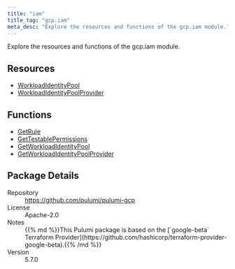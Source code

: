 ```yaml
---
title: "iam"
title_tag: "gcp.iam"
meta_desc: "Explore the resources and functions of the gcp.iam module."
---
```


<!-- WARNING: this file was generated by Pulumi Docs Generator. -->
<!-- Do not edit by hand unless you're certain you know what you are doing! -->

Explore the resources and functions of the gcp.iam module.

<h2 id="resources">Resources</h2>
<ul class="api">
    <li><a href="workloadidentitypool" title="WorkloadIdentityPool"><span class="symbol resource"></span>WorkloadIdentityPool</a></li>
    <li><a href="workloadidentitypoolprovider" title="WorkloadIdentityPoolProvider"><span class="symbol resource"></span>WorkloadIdentityPoolProvider</a></li>
</ul>

<h2 id="functions">Functions</h2>
<ul class="api">
    <li><a href="getrule" title="GetRule"><span class="symbol function"></span>GetRule</a></li>
    <li><a href="gettestablepermissions" title="GetTestablePermissions"><span class="symbol function"></span>GetTestablePermissions</a></li>
    <li><a href="getworkloadidentitypool" title="GetWorkloadIdentityPool"><span class="symbol function"></span>GetWorkloadIdentityPool</a></li>
    <li><a href="getworkloadidentitypoolprovider" title="GetWorkloadIdentityPoolProvider"><span class="symbol function"></span>GetWorkloadIdentityPoolProvider</a></li>
</ul>

<h2 id="package-details">Package Details</h2>
<dl class="package-details">
	<dt>Repository</dt>
	<dd><a href="https://github.com/pulumi/pulumi-gcp">https://github.com/pulumi/pulumi-gcp</a></dd>
	<dt>License</dt>
	<dd>Apache-2.0</dd>
	<dt>Notes</dt>
	<dd>{{% md %}}This Pulumi package is based on the [`google-beta` Terraform Provider](https://github.com/hashicorp/terraform-provider-google-beta).{{% /md %}}</dd>
	<dt>Version</dt>
	<dd>5.7.0</dd>
</dl>

